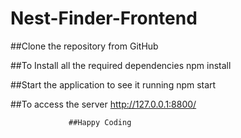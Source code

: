 # Nest-Finder-Frontend

##Clone the repository from GitHub 

##To Install all the required dependencies npm install 

##Start the application to see it running npm start

##To access the server http://127.0.0.1:8800/



                 ##Happy Coding 

